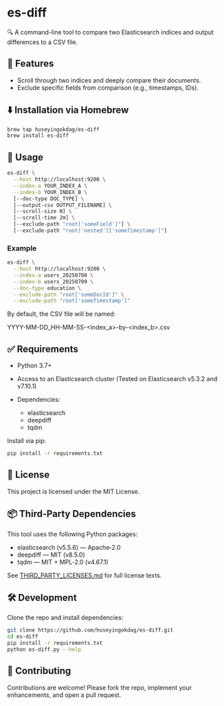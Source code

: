 # es-diff

🔍 A command-line tool to compare two Elasticsearch indices and output differences to a CSV file.

## 🚀 Features

- Scroll through two indices and deeply compare their documents.
- Exclude specific fields from comparison (e.g., timestamps, IDs).

## ⬇️ Installation via Homebrew

```bash
brew tap huseyingokdag/es-diff
brew install es-diff
```

## 🧰 Usage

```bash
es-diff \
  --host http://localhost:9200 \
  --index-a YOUR_INDEX_A \
  --index-b YOUR_INDEX_B \
  [--doc-type DOC_TYPE] \
  [--output-csv OUTPUT_FILENAME] \
  [--scroll-size N] \
  [--scroll-time 2m] \
  [--exclude-path "root['someField']"] \
  [--exclude-path "root['nested']['someTimestamp']"]
```

### Example

```bash
es-diff \
  --host http://localhost:9200 \
  --index-a users_20250708 \
  --index-b users_20250709 \
  --doc-type education \
  --exclude-path "root['someDocId']" \
  --exclude-path "root['someTimestamp']"
```

By default, the CSV file will be named:

YYYY-MM-DD_HH-MM-SS-<index_a>-by-<index_b>.csv

## ✅ Requirements

- Python 3.7+
- Access to an Elasticsearch cluster (Tested on Elasticsearch v5.3.2 and v7.10.1)

- Dependencies:
    - elasticsearch
    - deepdiff
    - tqdm

Install via pip:

```bash
pip install -r requirements.txt
```

## 📄 License

This project is licensed under the MIT License.

## 📦 Third‑Party Dependencies

This tool uses the following Python packages:
- elasticsearch (v5.5.6) — Apache‑2.0
- deepdiff — MIT (v8.5.0)
- tqdm — MIT + MPL‑2.0 (v4.67.1)

See [THIRD_PARTY_LICENSES.md](./THIRD_PARTY_LICENSES.md) for full license texts.

## 🛠️ Development

Clone the repo and install dependencies:

```bash
git clone https://github.com/huseyingokdag/es-diff.git
cd es-diff
pip install -r requirements.txt
python es-diff.py --help
```

## 🔧 Contributing

Contributions are welcome! Please fork the repo, implement your enhancements, and open a pull request.

